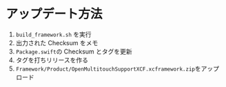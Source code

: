 # アップデート方法

1. `build_framework.sh` を実行
2. 出力された Checksum をメモ
3. `Package.swift`の Checksum とタグを更新
4. タグを打ちリリースを作る
5. `Framework/Product/OpenMultitouchSupportXCF.xcframework.zip`をアップロード
